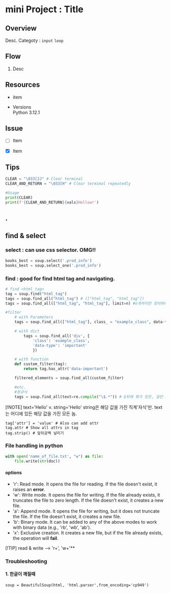 

# mini Project : Title

## Overview
Desc.
Categoty : `input` `loop`


## Flow
1. Desc

## Resources
* item

* Versions   
Python 3.12.1   


## Issue
- [ ] Item 
- [x] Item


## Tips
```python
CLEAR = "\033[2J" # Clear terminal
CLEAR_AND_RETURN = "\033[H" # Clear termimal repeatedly

#Usage
print(CLEAR)
print(f'{CLEAR_AND_RETURN}{vals}Hellow!')
```

## .
## find & select
### select : can use css selector. OMG!!
```python
books_best = soup.select('.prod_info')
books_best = soup.select_one('.prod_info')
```
### find : good for find html tag and navigating.
```python
# find <html_tag>
tag = soup.find("html_tag")
tags = soup.find_all("html_tag") # (["html_tag", "html_tag"]) 
tags = soup.find_all(["html_tag", "html_tag"], limit=n) #n개까지만 찾아와라.

#filter
    # with Parameters
    tags = soup.find_all(["html_tag"], class_ = "example_class", data-type="important")

    # with dict
        tags = soup.find_all('div', {
            'class': 'example_class', 
            'data-type': 'important'
            })

    # with function 
    def custom_filter(tag):
        return tag.has_attr('data-important')

    filtered_elements = soup.find_all(custom_filter)

    #etc.
    #정규식
    tags = soup.find_all(text=re.compile("\$.*")) # $뒤에 뭐가 있든, 일단 $를 찾아라는 정규식. 특문앞에는 \붙이기.
```
[!NOTE] text='Hello' v. string='Hello'
string은 해당 값을 가진 직계'자식'만.
text는 어디에 있든 해당 값을 가진 모든 놈.





```
tag['attr'] = 'value' # Also can add attr
tag.attr # Show all attrs in tag
tag.strip() # 앞뒤공백 날리기
```

### File handling in python
```python
with open('name_of_file.txt', "w") as file:
    file.write(str(doc))
```
#### options
- 'r': Read mode. It opens the file for reading. If the file doesn't exist, it raises an **error**.
- 'w': Write mode. It opens the file for writing. If the file already exists, it truncates the file to zero length. If the file doesn't exist, it creates a new file.
- 'a': Append mode. It opens the file for writing, but it does not truncate the file. If the file doesn't exist, it creates a new file.
- 'b': Binary mode. It can be added to any of the above modes to work with binary data (e.g., 'rb', 'wb', 'ab').
- 'x': Exclusive creation. It creates a new file, but if the file already exists, the operation will **fail**.

[!TIP] read & write --> 'r+', 'w+'**


### Troubleshooting
#### 1. 한글이 깨질때
```
soup = BeautifulSoup(html, 'html.parser',from_encoding='cp949')
```



